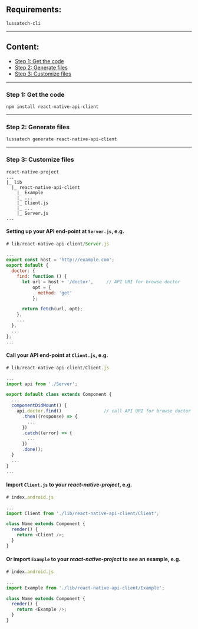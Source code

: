 ## Requirements:

    lussatech-cli

-----
## Content:
* [Step 1: Get the code](#step1)
* [Step 2: Generate files](#step2)
* [Step 3: Customize files](#step3)

-----
<a name="step1"></a>
### Step 1: Get the code

    npm install react-native-api-client

-----
<a name="step2"></a>
### Step 2: Generate files

    lussatech generate react-native-api-client

-----
<a name="step3"></a>
### Step 3: Customize files

    react-native-project
    ...
    |_ lib
      |_ react-native-api-client
        |_ Example
        |_ ...
        |_ Client.js
        |_ ...
        |_ Server.js
    ...

#### Setting up your API end-point at `Server.js`, e.g.
```javascript
# lib/react-native-api-client/Server.js

...
export const host = 'http://example.com';
export default {
  doctor: {
    find: function () {
      let url = host + '/doctor',     // API URI for browse doctor
          opt = {
            method: 'get'
          };

      return fetch(url, opt);
    },
    ...
  },
  ...
};
...
```

#### Call your API end-point at `Client.js`, e.g.
```javascript
# lib/react-native-api-client/Client.js

...
import api from './Server';

export default class extends Component {
  ...
  componentDidMount() {
    api.doctor.find()                // call API URI for browse doctor
      .then((response) => {
        ...
      })
      .catch((error) => {
        ...
      })
      .done();
  }
  ...
}
...
```

#### Import `Client.js` to your _react-native-project_, e.g.
```javascript
# index.android.js

...
import Client from './lib/react-native-api-client/Client';

class Name extends Component {
  render() {
    return <Client />;
  }
}
```

#### Or import `Example` to your _react-native-project_ to see an example, e.g.
```javascript
# index.android.js

...
import Example from './lib/react-native-api-client/Example';

class Name extends Component {
  render() {
    return <Example />;
  }
}
```

